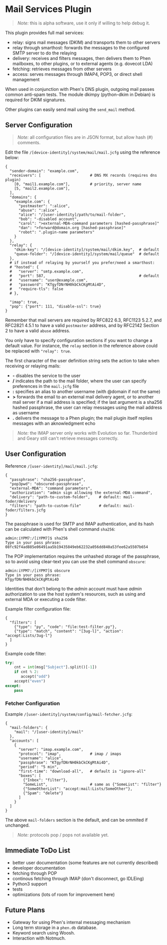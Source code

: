 Mail Services Plugin
====================

> *Note:* this is alpha software, use it only if willing to help debug it.

This plugin provides full mail services:

* relay: signs mail messages (DKIM) and transports them to other servers
* relay through smarthost: forwards the messages to the configured SMTP
  server to do the relaying
* delivery: receives and filters messages, then delivers them to Phen
  mailboxes, to other plugins, or to external agents (e.g. dovecot LDA)
* fetching: retrieves messages from other servers
* access: serves messages through IMAP4, POP3, or direct shell management

When used in conjunction with Phen's DNS plugin, outgoing mail passes
common anti-spam tests. The module dkimpy (python-dkim in Debian) is
required for DKIM signatures.

Other plugins can easily send mail using the `send_mail` method.


Server Configuration
--------------------

> *Note:* all configuration files are in JSON format, but allow
> hash (#) comments.

Edit the file `/[device-identity]/system/mail/mail.jcfg` using the
reference below:
```
{
  "sender-domain": "example.com",
  "receivers": [                      # DNS MX records (requires dns plugin)
    [0, "mail1.example.com"],         # priority, server name
    [5, "mail2.example.com"],
  ],
  "domains": {
    "example.com": {
      "postmaster": ":alice",
      "abuse": ":alice",
      "alice": "/[user-identity]/path/to/mail-folder",
      "bob": "-disabled account",
      "carol": ">external-MDA-command parameters [hashed-passphrase]"
      "dan": ">forward@domain.org [hashed-passphrase]"
      "robot": ".plugin-name parameters"
    }
  },
  "relay": {
    "dkim-key": "/[device-identity]/system/mail/dkim.key",  # default
    "queue-folder": "/[device-identity]/system/mail/queue"  # default
  },
  # if instead of relaying by yourself you prefer/need a smarthost:
  # "hosted": {
  #   "server": "smtp.example.com",
  #   "port": 587,                                          # default
  #   "username": "user@example.com",
  #   "password": "KTgyfDNrNH0kbCkCKgMtAi4D",
  #   "require-tls": false
  # },

  "imap": true,
  "pop": {"port": 111, "disable-ssl": true}
}
```

Remember that mail servers are required by RFC822 6.3, RFC1123 5.2.7,
and RFC2821 4.5.1 to have a valid `postmaster` address, and by RFC2142
Section 2 to have a valid `abuse` address.

You only have to specify configuration sections if you want to change a
default value. For instance, the `relay` section in the reference above
could be replaced with `"relay": true`.

The first character of the user definition string sets the action to
take when receiving or relaying mails:

* **-** disables the service to the user
* **/** indicates the path to the mail folder, where the user can specify
  preferences in the `mail.jcfg` file
* **:** specifies an alias to another username (with @domain if not the same)
* **>** forwards the email to an external mail delivery agent, or to another
  mail server if a mail address is specified; if the last argument is a
  sha256 hashed passphrase, the user can relay messages using the mail address
  as username
* **.** delivers the message to a Phen plugin; the mail plugin itself replies
  messages with an aknowledgment echo

> *Note:* the IMAP server only works with Evolution so far. Thunderbird and
> Geary still can't retrieve messages correctly.


User Configuration
------------------

Reference `/[user-identity]/mail/mail.jcfg`:
```
{
  "passphrase": "sha256-passphrase",
  "pop3pwd": "obscured-passphrase",
  "external-MDA": "command parameters",
  "authorization": "admin sign allowing the external-MDA command",
  "delivery": "path-to-custom-folder",    # default: mail-foder/delivery
  "filters": "path-to-custom-file"        # default: mail-foder/filters.jcfg
}
```

The passphrase is used for SMTP and IMAP authentication, and its hash
can be calculated with Phen's shell command `sha256`:
```
admin:iYPM7:/[iYPM7]$ sha256
Type in your pass phrase:
08fc92f4ad885e06491aa5b19435849eb62232a056dd840a53fee62a5507b654
```

The POP implementation requires the unhashed storage of the passphrase,
so to avoid using clear-text you can use the shell command `obscure`:
```
admin:iYPM7:/[iYPM7]$ obscure
Type in your pass phrase:
KTgyfDNrNH0kbCkCKgMtAi4D
```

Identities that don't belong to the *admin* account must have *admin*
authorization to use the host system's resources, such as using and external
MDA or executing a code filter.

Example filter configuration file:
```
{
  "filters": [
    {"type": "py", "code": "file:test-filter.py"},
    {"type": "match", "content": "[3ug-l]", "action": "accept:Lists/3ug-l"}
  ]
}
```

Example code filter:
```python
try:
    cnt = int(msg["Subject"].split()[-1])
    if cnt % 2:
       accept("odd")
    accept("even")
except:
    pass
```


### Fetcher Configuration

Example `/[user-identity]/system/config/mail-fetcher.jcfg`:
```
{
  "mail-folders": {
    "mail": "/[user-identity]/mail"
  },
  "accounts": [
    {
      "server": "imap.example.com",
      "protocol": "imap",             # imap / imaps
      "username": "alice",
      "passphrase": "KTgyfDNrNH0kbCkCKgMtAi4D",
      "period": "5 min",
      "first-time": "download-all",   # default is "ignore-all"
      "boxes": [
        {"Inbox": "filter"},
        "SomeList",                   # same as {"SomeList": "filter"}
        {"SomeOtherList": "accept:mail:Lists/SomeOther"},
        {"Spam": "delete"}
      ]
    }
  ]
}
```

The above `mail-folders` section is the default, and can be ommited if
unchanged.

> *Note:* protocols pop / pops not available yet.


Immediate ToDo List
-------------------
* better user documentation (some features are not currently described)
* developer documentation
* fetching through POP
* continous fetching through IMAP (don't disconnect, go IDLEing)
* Python3 support
* tests
* optimizations (lots of room for improvement here)


Future Plans
------------
* Gateway for using Phen's internal messaging mechanism
* Long term storage in a `phen.db` database.
* Keyword search using Woosh.
* Interaction with Notmuch.
